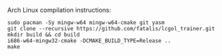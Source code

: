 Arch Linux compilation instructions:

```
sudo pacman -Sy mingw-w64 mingw-w64-cmake git yasm
git clone --recursive https://github.com/fatalis/lcgol_trainer.git
mkdir build && cd build
i686-w64-mingw32-cmake -DCMAKE_BUILD_TYPE=Release ..
make
```
